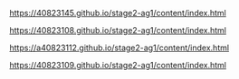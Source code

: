https://40823145.github.io/stage2-ag1/content/index.html

https://40823108.github.io/stage2-ag1/content/index.html

https://a40823112.github.io/stage2-ag1/content/index.html

https://40823109.github.io/stage2-ag1/content/index.html
